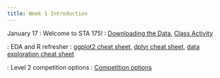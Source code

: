 ```yaml
---
title: Week 1 Introduction
---
```


January 17
: Welcome to STA 175!
  : [Downloading the Data](https://sta175.github.io/slides/loadingData.html), [Class Activity](https://sta175.github.io/class_activities/STA175_Activity1.html)
  
: EDA and R refresher
  : [ggplot2 cheat sheet](https://raw.githubusercontent.com/rstudio/cheatsheets/master/data-visualization.pdf), [dplyr cheat sheet](https://raw.githubusercontent.com/rstudio/cheatsheets/master/data-transformation.pdf), [data exploration cheat sheet](https://sta175.github.io/data_visualization_summary_cheat_sheet.html)
  
: Level 2 competition options
  : [Competition options](https://sta175.github.io/class_activities/STA175_wids.html)
